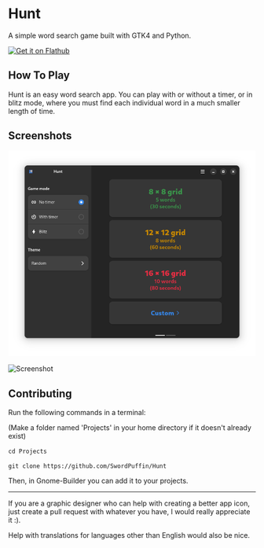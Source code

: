 # Hunt

A simple word search game built with GTK4 and Python.

<a href='https://flathub.org/apps/io.github.swordpuffin.hunt'>
    <img width='240' alt='Get it on Flathub' src='https://flathub.org/api/badge?svg&locale=en'/>
</a>

## How To Play

Hunt is an easy word search app. You can play with or without a timer, or in blitz mode, where you must find each individual word in a much smaller length of time.


## Screenshots

![Screenshot](https://github.com/SwordPuffin/Hunt/blob/main/data/screenshots/Screenshot1.png)

![Screenshot](https://github.com/SwordPuffin/Hunt/blob/main/data/screenshots/Screenshot2.png)


## Contributing

Run the following commands in a terminal:

(Make a folder named 'Projects' in your home directory if it doesn't already exist)
```
cd Projects
```
```
git clone https://github.com/SwordPuffin/Hunt
```
Then, in Gnome-Builder you can add it to your projects.

---
If you are a graphic designer who can help with creating a better app icon, just create a pull request with whatever you have, I would really appreciate it :).

Help with translations for languages other than English would also be nice.


